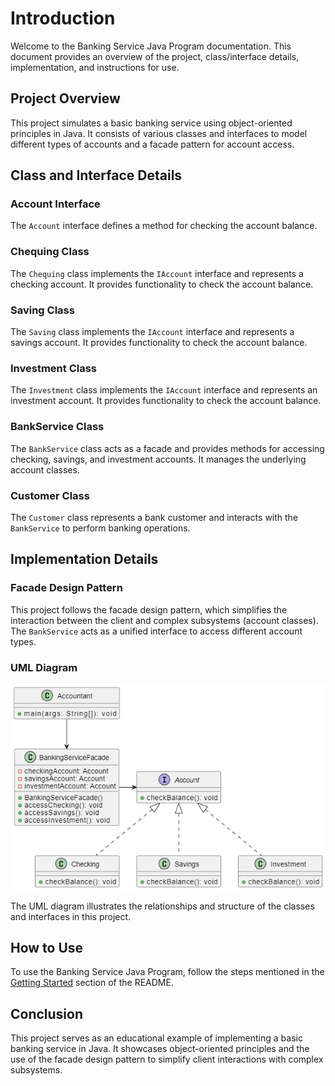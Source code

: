 # Introduction

Welcome to the Banking Service Java Program documentation. This document provides an overview of the project, class/interface details, implementation, and instructions for use.

## Project Overview

This project simulates a basic banking service using object-oriented principles in Java. It consists of various classes and interfaces to model different types of accounts and a facade pattern for account access.

## Class and Interface Details

### Account Interface

The `Account` interface defines a method for checking the account balance.

### Chequing Class

The `Chequing` class implements the `IAccount` interface and represents a checking account. It provides functionality to check the account balance.

### Saving Class

The `Saving` class implements the `IAccount` interface and represents a savings account. It provides functionality to check the account balance.

### Investment Class

The `Investment` class implements the `IAccount` interface and represents an investment account. It provides functionality to check the account balance.

### BankService Class

The `BankService` class acts as a facade and provides methods for accessing checking, savings, and investment accounts. It manages the underlying account classes.

### Customer Class

The `Customer` class represents a bank customer and interacts with the `BankService` to perform banking operations.

## Implementation Details

### Facade Design Pattern

This project follows the facade design pattern, which simplifies the interaction between the client and complex subsystems (account classes). The `BankService` acts as a unified interface to access different account types.

### UML Diagram

![Banking Service UML Diagram](/images/Facade.png)

The UML diagram illustrates the relationships and structure of the classes and interfaces in this project.

## How to Use

To use the Banking Service Java Program, follow the steps mentioned in the [Getting Started](#getting-started) section of the README.

## Conclusion

This project serves as an educational example of implementing a basic banking service in Java. It showcases object-oriented principles and the use of the facade design pattern to simplify client interactions with complex subsystems.
